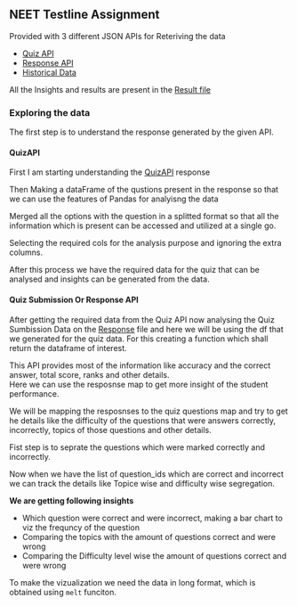 ## NEET Testline Assignment

Provided with 3 different JSON APIs for Reteriving the data
 
- [Quiz API](https://www.jsonkeeper.com/b/LLQT)
- [Response API](https://api.jsonserve.com/rJvd7g)
- [Historical Data](https://api.jsonserve.com/XgAgFJ)

All the Insights and results are present in the [Result file](Result.md)

### Exploring the data
The first step is to understand the response generated by the given API.

#### QuizAPI
First I am starting understanding the [QuizAPI](QuizAPI.ipynb) response

Then Making a dataFrame of the qustions present in the response so that we can use the features of Pandas for analyisng the data

Merged all the options with the question in a splitted format so that all the information which is present can be accessed and utilized at a single go.

Selecting the required cols for the analysis purpose and ignoring the extra columns. 

After this process we have the required data for the quiz that can be analysed and insights can be generated from the data.

#### Quiz Submission Or Response API
After getting the required data from the Quiz API now analysing the Quiz Sumbission Data on the [Response](ResponseAPI.ipynb) file and here we will be using the df that we generated for the quiz data. For this creating a function which shall return the dataframe of interest.

This API provides most of the information like accuracy and the correct answer, total score, ranks and other details.<br>
Here we can use the resposnse map to get more insight of the student performance.

We will be mapping the resposnses to the quiz questions map and try to get he details like the difficulty of the questions that were answers correctly, incorrectly, topics of those questions and other details.

Fist step is to seprate the questions which were marked correctly and incorrectly.

Now when we have the list of question_ids which are correct and incorrect we can track the details like Topice wise and difficulty wise segregation.

**We are getting following insights**
- Which question were correct and were incorrect, making a bar chart to viz the frequncy of the question
- Comparing the topics with the amount of questions correct and were wrong
- Comparing the Difficulty level wise the amount of questions correct and were wrong

To make the vizualization we need the data in long format, which is obtained using `melt` funciton.

